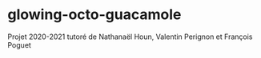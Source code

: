 # glowing-octo-guacamole

Projet 2020-2021 tutoré de Nathanaël Houn, Valentin Perignon et François Poguet
